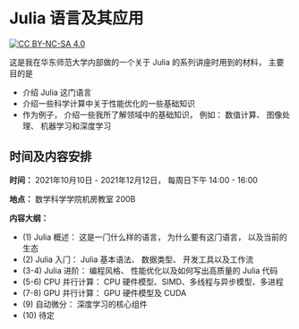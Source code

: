 # Julia 语言及其应用

[![CC BY-NC-SA 4.0][cc-by-nc-sa-image]][cc-by-nc-sa]

这是我在华东师范大学内部做的一个关于 Julia 的系列讲座时用到的材料， 主要目的是

- 介绍 Julia 这门语言
- 介绍一些科学计算中关于性能优化的一些基础知识
- 作为例子， 介绍一些我所了解领域中的基础知识， 例如： 数值计算、 图像处理、 机器学习和深度学习

## 时间及内容安排

**时间：** 2021年10月10日 - 2021年12月12日， 每周日下午 14:00 - 16:00

**地点：** 数学科学学院机房教室 200B

**内容大纲：**

- (1) Julia 概述： 这是⼀⻔什么样的语⾔， 为什么要有这⻔语⾔， 以及当前的⽣态
- (2) Julia ⼊⻔： Julia 基本语法、 数据类型、 开发⼯具以及⼯作流
- (3-4) Julia 进阶： 编程⻛格、 性能优化以及如何写出⾼质量的 Julia 代码
- (5-6) CPU 并⾏计算： CPU 硬件模型、SIMD、多线程与异步模型、多进程
- (7-8) GPU 并⾏计算： GPU 硬件模型及 CUDA
- (9) 自动微分： 深度学习的核心组件
- (10) 待定


<!-- urls -->

[cc-by-nc-sa]: https://creativecommons.org/licenses/by-nc-sa/4.0/deed.zh
[cc-by-nc-sa-image]: https://mirrors.creativecommons.org/presskit/buttons/80x15/svg/by-nc-sa.svg
